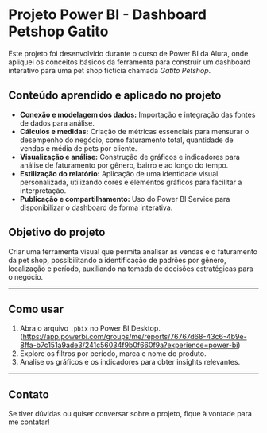 # Projeto Power BI - Dashboard Petshop Gatito

Este projeto foi desenvolvido durante o curso de Power BI da Alura, onde apliquei os conceitos básicos da ferramenta para construir um dashboard interativo para uma pet shop fictícia chamada *Gatito Petshop*.

## Conteúdo aprendido e aplicado no projeto
- **Conexão e modelagem dos dados:** Importação e integração das fontes de dados para análise.
- **Cálculos e medidas:** Criação de métricas essenciais para mensurar o desempenho do negócio, como faturamento total, quantidade de vendas e média de pets por cliente.
- **Visualização e análise:** Construção de gráficos e indicadores para análise de faturamento por gênero, bairro e ao longo do tempo.
- **Estilização do relatório:** Aplicação de uma identidade visual personalizada, utilizando cores e elementos gráficos para facilitar a interpretação.
- **Publicação e compartilhamento:** Uso do Power BI Service para disponibilizar o dashboard de forma interativa.

## Objetivo do projeto
Criar uma ferramenta visual que permita analisar as vendas e o faturamento da pet shop, possibilitando a identificação de padrões por gênero, localização e período, auxiliando na tomada de decisões estratégicas para o negócio.

---

## Como usar
1. Abra o arquivo `.pbix` no Power BI Desktop. (https://app.powerbi.com/groups/me/reports/76767d68-43c6-4b9e-8ffa-b7c151a9ade3/241c56034f9b0f660f9a?experience=power-bi)
2. Explore os filtros por período, marca e nome do produto.
3. Analise os gráficos e os indicadores para obter insights relevantes.

---

## Contato
Se tiver dúvidas ou quiser conversar sobre o projeto, fique à vontade para me contatar!
